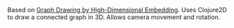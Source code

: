 Based on [Graph Drawing by High-Dimensional Embedding](https://link.springer.com/chapter/10.1007/3-540-36151-0_20).
Uses Clojure2D to draw a connected graph in 3D.
Allows camera movement and rotation.
